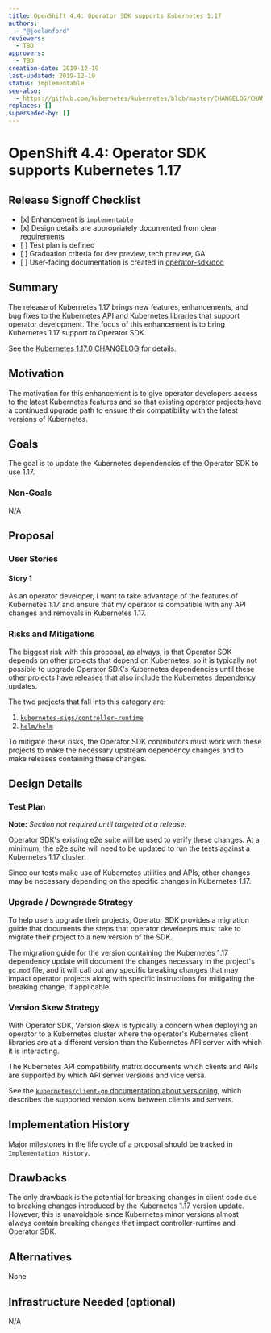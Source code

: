 ```yaml
---
title: OpenShift 4.4: Operator SDK supports Kubernetes 1.17
authors:
  - "@joelanford"
reviewers:
  - TBD
approvers:
  - TBD
creation-date: 2019-12-19
last-updated: 2019-12-19
status: implementable
see-also:
  - https://github.com/kubernetes/kubernetes/blob/master/CHANGELOG/CHANGELOG-1.17.md
replaces: []
superseded-by: []
---
```


# OpenShift 4.4: Operator SDK supports Kubernetes 1.17

## Release Signoff Checklist

- \[x\] Enhancement is `implementable`
- \[x\] Design details are appropriately documented from clear requirements
- \[ \] Test plan is defined
- \[ \] Graduation criteria for dev preview, tech preview, GA
- \[ \] User-facing documentation is created in [operator-sdk/doc][operator-sdk-doc]

## Summary

The release of Kubernetes 1.17 brings new features, enhancements, and bug fixes
to the Kubernetes API and Kubernetes libraries that support operator development.
The focus of this enhancement is to bring Kubernetes 1.17 support to Operator SDK.

See the [Kubernetes 1.17.0 CHANGELOG][changelog] for details.

[changelog]: https://github.com/kubernetes/kubernetes/blob/master/CHANGELOG/CHANGELOG-1.17.md

## Motivation

The motivation for this enhancement is to give operator developers access to the
latest Kubernetes features and so that existing operator projects have a
continued upgrade path to ensure their compatibility with the latest versions of
Kubernetes.

## Goals

The goal is to update the Kubernetes dependencies of the Operator SDK to use 1.17.

### Non-Goals

N/A

## Proposal

### User Stories

#### Story 1

As an operator developer, I want to take advantage of the features of Kubernetes
1.17 and ensure that my operator is compatible with any API changes and removals
in Kubernetes 1.17.

### Risks and Mitigations

The biggest risk with this proposal, as always, is that Operator SDK depends on
other projects that depend on Kubernetes, so it is typically not possible to
upgrade Operator SDK's Kubernetes dependencies until these other projects have
releases that also include the Kubernetes dependency updates.

The two projects that fall into this category are:
1. [`kubernetes-sigs/controller-runtime`][controller-runtime]
2. [`helm/helm`][helm]

To mitigate these risks, the Operator SDK contributors must work with these projects
to make the necessary upstream dependency changes and to make releases containing these
changes.

## Design Details

### Test Plan

**Note:** *Section not required until targeted at a release.*

Operator SDK's existing e2e suite will be used to verify these changes. At a minimum,
the e2e suite will need to be updated to run the tests against a Kubernetes 1.17
cluster.

Since our tests make use of Kubernetes utilities and APIs, other changes may be
necessary depending on the specific changes in Kubernetes 1.17.

### Upgrade / Downgrade Strategy

To help users upgrade their projects, Operator SDK provides a migration guide that
documents the steps that operator develoeprs must take to migrate their project
to a new version of the SDK.

The migration guide for the version containing the Kubernetes 1.17 dependency
update will document the changes necessary in the project's `go.mod` file, and
it will call out any specific breaking changes that may impact operator projects
along with specific instructions for mitigating the breaking change, if applicable.

### Version Skew Strategy

With Operator SDK, Version skew is typically a concern when deploying an operator to a
Kubernetes cluster where the operator's Kubernetes client libraries are at a different
version than the Kubernetes API server with which it is interacting.

The Kubernetes API compatibility matrix documents which clients and APIs are supported by which API server versions and vice versa.

See the [`kubernetes/client-go` documentation about versioning][version-skew], which describes the supported version skew between clients and servers.

[version-skew]: https://github.com/kubernetes/client-go#versioning

## Implementation History

Major milestones in the life cycle of a proposal should be tracked in `Implementation
History`.

## Drawbacks

The only drawback is the potential for breaking changes in client code due to breaking
changes introduced by the Kubernetes 1.17 version update. However, this is unavoidable
since Kubernetes minor versions almost always contain breaking changes that impact
controller-runtime and Operator SDK.

## Alternatives

None

## Infrastructure Needed (optional)

N/A

[operator-sdk-doc]:  ../../doc
[controller-runtime]: https://github.com/kubernetes-sigs/controller-runtime
[helm]: https://github.com/helm/helm
